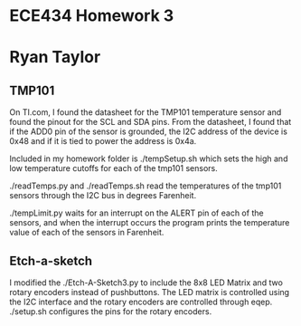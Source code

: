 # ECE434 Homework 3
# Ryan Taylor

## TMP101
On TI.com, I found the datasheet for the TMP101 temperature sensor and found the pinout for the SCL and SDA pins. From the datasheet, I found that if the ADD0 pin of the sensor is grounded, the I2C address of the device is 0x48 and if it is tied to power the address is 0x4a. 

Included in my homework folder is ./tempSetup.sh which sets the high and low temperature cutoffs for each of the tmp101 sensors. 

./readTemps.py and ./readTemps.sh read the temperatures of the tmp101 sensors through the I2C bus in degrees Farenheit.

./tempLimit.py waits for an interrupt on the ALERT pin of each of the sensors, and when the interrupt occurs the program prints the temperature value of each of the sensors in Farenheit.

## Etch-a-sketch
I modified the ./Etch-A-Sketch3.py to include the 8x8 LED Matrix and two rotary encoders instead of pushbuttons. The LED matrix is controlled using the I2C interface and the rotary encoders are controlled through eqep. 
./setup.sh configures the pins for the rotary encoders. 

